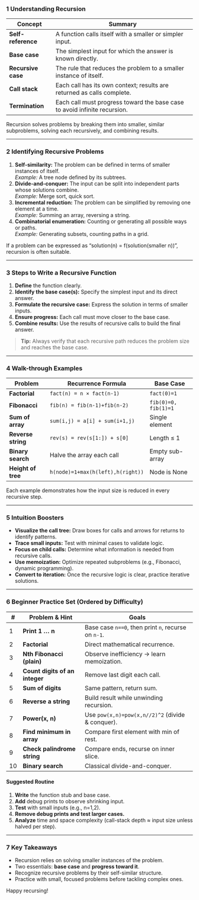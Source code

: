 ### 1 Understanding Recursion

| Concept            | Summary                                                                   |
| ------------------ | ------------------------------------------------------------------------- |
| **Self-reference** | A function calls itself with a smaller or simpler input.                  |
| **Base case**      | The simplest input for which the answer is known directly.                |
| **Recursive case** | The rule that reduces the problem to a smaller instance of itself.        |
| **Call stack**     | Each call has its own context; results are returned as calls complete.    |
| **Termination**    | Each call must progress toward the base case to avoid infinite recursion. |

Recursion solves problems by breaking them into smaller, similar subproblems, solving each recursively, and combining results.

---

### 2 Identifying Recursive Problems

1. **Self-similarity:** The problem can be defined in terms of smaller instances of itself.  
   _Example:_ A tree node defined by its subtrees.
2. **Divide-and-conquer:** The input can be split into independent parts whose solutions combine.  
   _Example:_ Merge sort, quick sort.
3. **Incremental reduction:** The problem can be simplified by removing one element at a time.  
   _Example:_ Summing an array, reversing a string.
4. **Combinatorial enumeration:** Counting or generating all possible ways or paths.  
   _Example:_ Generating subsets, counting paths in a grid.

If a problem can be expressed as “solution(n) = f(solution(smaller n))”, recursion is often suitable.

---

### 3 Steps to Write a Recursive Function

1. **Define** the function clearly.
2. **Identify the base case(s):** Specify the simplest input and its direct answer.
3. **Formulate the recursive case:** Express the solution in terms of smaller inputs.
4. **Ensure progress:** Each call must move closer to the base case.
5. **Combine results:** Use the results of recursive calls to build the final answer.

> **Tip:** Always verify that each recursive path reduces the problem size and reaches the base case.

---

### 4 Walk-through Examples

| Problem            | Recurrence Formula                | Base Case            |
| ------------------ | --------------------------------- | -------------------- |
| **Factorial**      | `fact(n) = n × fact(n-1)`         | `fact(0)=1`          |
| **Fibonacci**      | `fib(n) = fib(n-1)+fib(n-2)`      | `fib(0)=0, fib(1)=1` |
| **Sum of array**   | `sum(i,j) = a[i] + sum(i+1,j)`    | Single element       |
| **Reverse string** | `rev(s) = rev(s[1:]) + s[0]`      | Length ≤ 1           |
| **Binary search**  | Halve the array each call         | Empty sub-array      |
| **Height of tree** | `h(node)=1+max(h(left),h(right))` | Node is None         |

Each example demonstrates how the input size is reduced in every recursive step.

---

### 5 Intuition Boosters

- **Visualize the call tree:** Draw boxes for calls and arrows for returns to identify patterns.
- **Trace small inputs:** Test with minimal cases to validate logic.
- **Focus on child calls:** Determine what information is needed from recursive calls.
- **Use memoization:** Optimize repeated subproblems (e.g., Fibonacci, dynamic programming).
- **Convert to iteration:** Once the recursive logic is clear, practice iterative solutions.

---

### 6 Beginner Practice Set (Ordered by Difficulty)

| #   | Problem & Hint                 | Goals                                               |
| --- | ------------------------------ | --------------------------------------------------- |
| 1   | **Print 1 … n**                | Base case `n==0`, then print `n`, recurse on `n-1`. |
| 2   | **Factorial**                  | Direct mathematical recurrence.                     |
| 3   | **Nth Fibonacci (plain)**      | Observe inefficiency → learn memoization.           |
| 4   | **Count digits of an integer** | Remove last digit each call.                        |
| 5   | **Sum of digits**              | Same pattern, return sum.                           |
| 6   | **Reverse a string**           | Build result while unwinding recursion.             |
| 7   | **Power(x, n)**                | Use `pow(x,n)=pow(x,n//2)^2` (divide & conquer).    |
| 8   | **Find minimum in array**      | Compare first element with min of rest.             |
| 9   | **Check palindrome string**    | Compare ends, recurse on inner slice.               |
| 10  | **Binary search**              | Classical divide-and-conquer.                       |

#### Suggested Routine

1. **Write** the function stub and base case.
2. **Add** debug prints to observe shrinking input.
3. **Test** with small inputs (e.g., n=1,2).
4. **Remove debug prints and test larger cases.**
5. **Analyze** time and space complexity (call-stack depth ≈ input size unless halved per step).

---

### 7 Key Takeaways

- Recursion relies on solving smaller instances of the problem.
- Two essentials: **base case** and **progress toward it**.
- Recognize recursive problems by their self-similar structure.
- Practice with small, focused problems before tackling complex ones.

Happy recursing!
